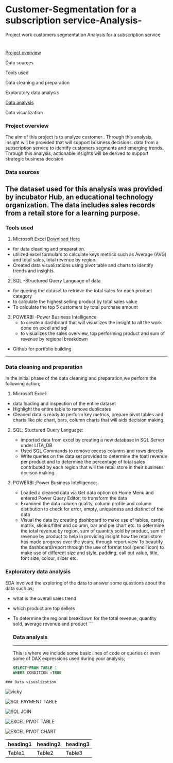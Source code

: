 # Customer-Segmentation for a subscription service-Analysis-
Project work
customers segmentation Analysis for a subscription service
#

[Project overview](#project-overview)

Data sources

Tools used

Data cleaning and preparation

Exploratory data analysis

[Data analysis](#data-analysis)

Data visualization

### Project overview
The aim of this project is to analyze customer . Through this analysis, insight will be provided that will support business decisions.
data from a subscription service to identify customers segments and emerging trends. Through this analysis, actionable insights will be derived to support strategic business decision
### Data sources
The dataset used for this analysis was provided by incubator Hub, an educational technology organization. The data includes sales records from a retail store for a learning purpose.
---
### Tools used
1. Microsoft Excel [Download Here](https://microsoft.com)
-  for data cleaning and preparation.
- utilized excel formulars to calculate keys metrics such as Average (AVG) and total sales, total revenue by region.
-   Created data visualizations using pivot table and charts to identify trends and insights.
  
 2. SQL -Structured Query Language of data
   - for quering the dataset to retrieve the total sales for each product category
   - to calculate the highest selling product by total sales value
   - To calculate the top 5 customers by total purchase amount
  3. POWERBI -Power Business Intelligence
     - to create a dashboard that will visualizes the insight to all the work done on excel and sql
     - to visualizes the sales overview, top performing product and sum of revenue by regional breakdown
- Github for portfolio building
---
### Data cleaning and preparation
In the initial phase of the data cleaning and preparation,we perform the following action;
1.  Microsoft Excel:
- data loading and inspection of the entire dataset
- Highlight the entire table to remove duplicates
- Cleaned data is ready to perform key metrics, prepare pivot tables and charts like pie chart, bars, column charts that will aids decision making.
  
2.  SQL; Stuctured Query Language:
     - imported data from excel by creating a new database in SQL Server under LITA_DB
     - Used SQL Commands to remove excess columns and rows directly
     - Write queries on the data set provided to determine the toatl revenue per product and to determine the percentage of total sales contributed by
       each region that will the retail store in their business decison making.
       
3.  POWERBI ;Power Business Intelligence:
    - Loaded a cleaned data via Get data option on Home Menu and entered Power Query Editor; to transform the data
    - Examined the data column quality, column profile and column distibution to check for error, empty, uniqueness and distinct of the data
    - Visual the data by creating dashboard to make use of tables, cards, matrix, slicers/filter and column, bar and pie chart etc. to determine the total revenue by region,
      sum of quantity sold by product, sum of revenue by product to help in providing insight how the retail store has made progress over the years, through report view
      To beautify the dashboard/report through the use of format tool (pencil icon) to make use of different size and style, padding, call out value, title, font size, colour, slicer etc. 
      
   ### Exploratory data analysis
   EDA involved the exploring of the data to answer some questions about the data such as;
   - what is the overall sales trend
   - which product are top sellers
   - To determine the regional breakdown for the total revenue, quantity sold, average revenue and product
    ```
     ### Data analysis
     ---
     This is where we include some basic lines of code or queries or even some of DAX expressions used during your analysis;

     ```SQL
     SELECT*FROM TABLE 1
     WHERE CONDITION =TRUE
     ```
    ### Data visualization


![vicky](https://github.com/user-attachments/assets/848fb12c-c66e-4745-839c-b8e15e47d294)

![SQL PAYMENT TABLE](https://github.com/user-attachments/assets/82155a7e-f891-4f64-bc4c-a6ebf9ee0bce)

![SQL JOIN](https://github.com/user-attachments/assets/64f4322c-01bc-4bc1-a86b-048a6e92e4bb)

![EXCEL PIVOT TABLE](https://github.com/user-attachments/assets/7da8c13d-8b21-42c3-aee7-f86c8765658d)

![EXCEL PIVOT CHART](https://github.com/user-attachments/assets/7f504561-4514-4ece-bb74-8056fb843c69)





   
   |heading1|heading2|heading3|
   |-------|---------|--------|
   |Table1|Table2|Table3|

